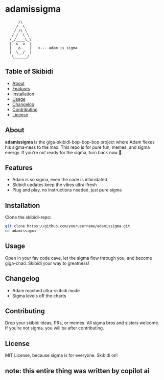 # adamissigma

```
      /\
     /  \
    / /\ \
   / /  \ \
  /_/____\_\
  |  o  o  |
  |   ∆    |   <--- adam is sigma
  |  \__/  |
   \______/
```

## Table of Skibidi

- [About](#about)
- [Features](#features)
- [Installation](#installation)
- [Usage](#usage)
- [Changelog](#changelog)
- [Contributing](#contributing)
- [License](#license)

## About

**adamissigma** is the giga-skibidi-bop-bop-bop project where Adam flexes his sigma-ness to the max. This repo is for pure fun, memes, and sigma energy. If you’re not ready for the sigma, turn back now 🚀.

## Features

- Adam is so sigma, even the code is intimidated
- Skibidi updates keep the vibes ultra-fresh
- Plug and play, no instructions needed, just pure sigma

## Installation

Clone the skibidi-repo:

```bash
git clone https://github.com/yourusername/adamissigma.git
cd adamissigma
```

## Usage

Open in your fav code cave, let the sigma flow through you, and become giga-chad. Skibidi your way to greatness!

## Changelog

- Adam reached ultra-skibidi mode
- Sigma levels off the charts

## Contributing

Drop your skibidi ideas, PRs, or memes. All sigma bros and sisters welcome. If you’re not sigma, you will be after contributing.

## License

MIT License, because sigma is for everyone. Skibidi on!





## note: this entire thing was written by copilot ai